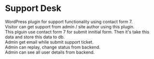 # Support Desk
WordPress plugin for support functionality using contact form 7. <br/>
Visitor can get support from admin / site author using this plugin. <br/>
This plguin use contact form 7 for submit innitial form. Then it's take this data and store this data to db. <br/>
Admin get email while submit support ticket. <br/>
Admin can replay, change status from backend. <br/>
Admin can see all user details from backend. 
